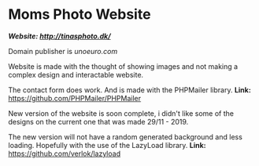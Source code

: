 # Moms Photo Website

***Website: http://tinasphoto.dk/***

Domain publisher is *unoeuro.com*

Website is made with the thought of showing images and not making a complex design and interactable website.

The contact form does work. And is made with the PHPMailer library. 
**Link:** https://github.com/PHPMailer/PHPMailer

New version of the website is soon complete, i didn't like some of the designs on the current one that was made 29/11 - 2019.

The new version will not have a random generated background and less loading. Hopefully with the use of the LazyLoad library. 
**Link:** https://github.com/verlok/lazyload
